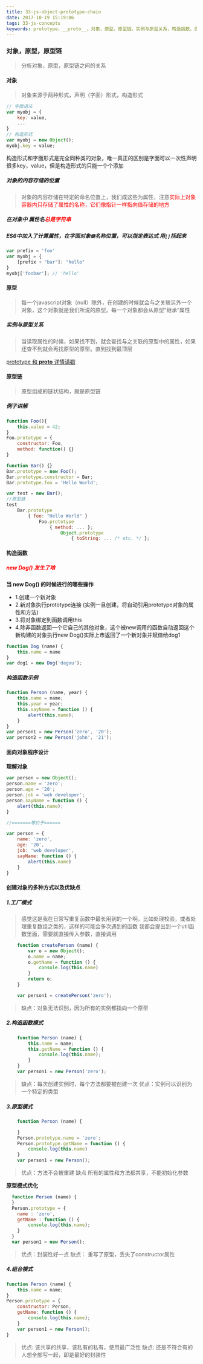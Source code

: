 ```yaml
---
title: 33-js-object-prototype-chain
date: 2017-10-19 15:19:06
tags: 33-js-concepts
keywords: prototype，__proto__，对象，原型，原型链，实例与原型关系，构造函数，面向对象程序设计，工厂模式
---
```

### 对象，原型，原型链
> 分析对象，原型，原型链之间的关系

#### 对象
> 对象来源于两种形式，声明（字面）形式，构造形式

```javascript
// 字面语法
var myobj = {
    key: value,
    ...
}
// 构造形式
var myobj = new Object();
myobj.key = value;
```
构造形式和字面形式是完全同种类的对象，唯一真正的区别是字面可以一次性声明很多key，value，但是构造形式的只能一个个添加
##### 对象的内容存储的位置
> 对象的内容存储在特定的命名位置上，我们成这些为属性，注意<font color="red">实际上对象容器内只存储了属性的名称，它们像指针一样指向值存储的地方</font>

##### 在对象中 属性名<font color="red">总是字符串</font>

##### ES6中加入了计算属性，在字面对象`键`名称位置，可以指定表达式 用`[]`括起来
```javascript
var prefix = 'foo'
var myobj = {
    [prefix + "bar"]: "hello"
}
myobj['foobar']; // 'hello'
```
#### 原型
> 每一个javascript对象（null）除外，在创建的时候就会与之关联另外一个对象，这个对象就是我们所说的原型。每一个对象都会从原型”继承“属性

##### 实例与原型关系
> 当读取属性的时候，如果找不到，就会查找与之关联的原型中的属性，如果还查不到就会再找原型的原型。直到找到最顶层

[prototype 和 __proto__ 详情请戳](/2018/03/29/difficult-prototype-proto/)

#### 原型链
> 原型组成的链状结构，就是原型链

##### 例子讲解
```javascript
function Foo(){
    this.value = 42;
}
Foo.prototype = {
    constructor: Foo,
    method: function() {}
}

function Bar() {}
Bar.prototype = new Foo();
Bar.prototype.constructor = Bar;
Bar.prototype.foo = 'Hello World';

var test = new Bar();
//原型链
test
    Bar.prototype
        { foo: "Hello World" }
            Foo.prototype
                { method: ... };
                    Object.prototype
                        { toString: ... /* etc. */ };
```

#### 构造函数
##### <font color="red">new Dog() 发生了啥</font>
**当 new Dog() 的时候进行的哪些操作**
* 1.创建一个新对象
* 2.新对象执行prototype连接 (实例一旦创建，将自动引用prototype对象的属性和方法)
* 3.将对象绑定到函数调用this
* 4.除非函数返回一个它自己的其他对象，这个被new调用的函数自动返回这个新构建的对象执行new Dog()实际上市返回了一个新对象并赋值给dog1

```javascript
function Dog (name) {
    this.name = name
}
var dog1 = new Dog('dagou');

```
##### 构造函数示例
```javascript
function Person (name, year) {
    this.name = name;
    this.year = year;
    this.sayName = function () {
        alert(this.name);
    }
}
var person1 = new Person('zero', '20');
var person2 = new Person('john', '21');
```
#### 面向对象程序设计

**理解对象**
```javascript
var person = new Object();
person.name = 'zero';
person.age = '20';
person.job = 'web developer';
person.sayName = function () {
    alert(this.name);
}

//=======等价于======

var person = {
    name: 'zero',
    age: '20',
    job: 'web developer',
    sayName: function () {
        alert(this.name)
    }
}
```

#### 创建对象的多种方式以及优缺点

##### 1.工厂模式

> 感觉这是我在日常写重复函数中最长用到的一个啊，比如处理校验，或者处理重复数组之类的，这样的可能会多次遇到的函数 我都会提出到一个util函数里面，需要就直接传入参数，直接调用

```javascript
    function createPerson (name) {
        var o = new Object();
        o.name = name;
        o.getName = function () {
            console.log(this.name)
        }
        return o;
    }

    var person1 = createPerson('zero');
```
> 缺点：对象无法识别，因为所有的实例都指向一个原型

##### 2.构造函数模式
```javascript
    function Person (name) {
        this.name = name;
        this.getName = function () {
            console.log(this.name);
        }
    }
    var person1 = new Person('zero');
```
> 缺点：每次创建实例时，每个方法都要被创建一次
  优点：实例可以识别为一个特定的类型

##### 3.原型模式
```javascript
    function Person (name) {

    }
    Person.prototype.name = 'zero';
    Person.prototype.getName = function () {
        console.log(this.name)
    }
    var person1 = new Person();
```
> 优点：方法不会被重建
  缺点 所有的属性和方法都共享，不能初始化参数

**原型模式优化**
```javascript
  function Person (name) {
  }
  Person.prototype = {
    name : 'zero',
    getName : function () {
        console.log(this.name);
    }
  }
  var person1 = new Person();

```
> 优点：封装性好一点
  缺点： 重写了原型，丢失了constructor属性

##### 4.组合模式
```javascript
function Person (name) {
    this.name = name;
}
Person.prototype = {
    constructor: Person,
    getName: function () {
        console.log(this.name);
    }
    var person1 = new Person();
}
```

> 优点: 该共享的共享，该私有的私有，使用最广泛性
  缺点: 还是不符合有的人想全部写一起，即是最好的封装性


















